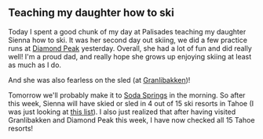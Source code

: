 ## Teaching my daughter how to ski

Today I spent a good chunk of my day at Palisades teaching my daughter Sienna how to ski.
It was her second day out skiing, we did a few practice runs at [Diamond Peak](https://www.diamondpeak.com/) yesterday.
Overall, she had a lot of fun and did really well! I'm a proud dad, and really hope she grows
up enjoying skiing at least as much as I do.

<script src="https://cdn.jsdelivr.net/npm/publicalbum@latest/embed-ui.min.js" async></script>
<div class="pa-gallery-player-widget" style="width:100%; height:480px; display:none;"
  data-link="https://photos.app.goo.gl/LwAo22hkEsMjGknP9"
  data-title="Sienna Skiing">
  <object data="https://lh3.googleusercontent.com/5L2pJpix6Y35GuvpfMMBquH2MD9LBQFjMjrAe2KoqjF6qW4BnG7omWVtOqJ_ITrP1_-0BxGN2u8kNi7mOX8guWKFLbUMehXck34gqaqXoo2YFZKreBMEPMdeJG6R-2_gnZI07vGK9wI=w1920-h1080"></object>
</div>

And she was also fearless on the sled (at [Granlibakken](https://sledding.granlibakken.com/))!

<div class="pa-gallery-player-widget" style="width:100%; height:480px; display:none;"
  data-link="https://photos.app.goo.gl/9fZAm7nRLjpvMPvZA"
  data-title="New item by Thiago Santos">
  <object data="https://lh3.googleusercontent.com/h6Kvp57eIw83EreonpQPaKoXiZULA3IruuDGw1yyE23OkFFWVuM75CUHMfdTeQblQyEf_COP3M-0ZkjP_FpPriq2maJfbxRDT4RgJh7h2f1E3eK5ZHmhyFE2g6lONQAFRCFJNtwDYCQ=w1920-h1080"></object>
</div>

Tomorrow we'll probably make it to [Soda Springs](https://skisodasprings.com) in the morning. So after this week, Sienna will have skied or sled in 4 out of 15 ski resorts in Tahoe (I was just looking at [this list](https://www.skiresort.info/ski-resorts/lake-tahoe/)). I also just realized that after having visited Granlibakken and Diamond Peak this week, I have now checked all 15 Tahoe resorts!
